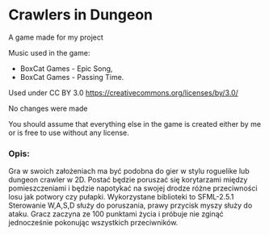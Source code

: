 # Crawlers in Dungeon
 A game made for my project
 
 Music used in the game:
 
 +  BoxCat Games - Epic Song,
 +  BoxCat Games - Passing Time.
 
 Used under CC BY 3.0 https://creativecommons.org/licenses/by/3.0/
 
 No changes were made
 
 You should assume that everything else in the game is created either by me or is free to use without any license.

 ### Opis:

Gra w swoich założeniach ma być podobna do gier w stylu roguelike lub dungeon crawler w 2D. Postać będzie poruszać się korytarzami między pomieszczeniami i będzie napotykać na swojej drodze różne przeciwności losu jak potwory czy pułapki. Wykorzystane biblioteki to SFML-2.5.1 Sterowanie W,A,S,D służy do poruszania, prawy przycisk myszy służy do ataku. Gracz zaczyna ze 100 punktami życia i próbuje nie zginąć jednocześnie pokonując wszystkich przeciwników.
